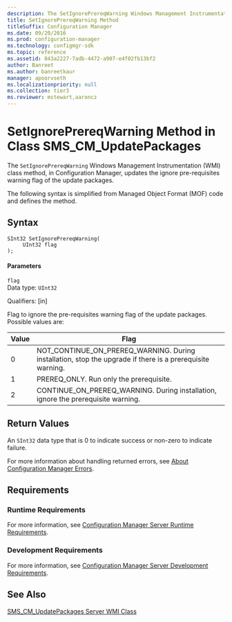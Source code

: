 ```yaml
---
description: The SetIgnorePrereqWarning Windows Management Instrumentation class method, in Configuration Manager, updates the ignore pre-requisites warning flag of the update packages.
title: SetIgnorePrereqWarning Method
titleSuffix: Configuration Manager
ms.date: 09/20/2016
ms.prod: configuration-manager
ms.technology: configmgr-sdk
ms.topic: reference
ms.assetid: 843a2227-7adb-4472-a907-e4f02fb13bf2
author: Banreet
ms.author: banreetkaur
manager: apoorvseth
ms.localizationpriority: null
ms.collection: tier3
ms.reviewer: mstewart,aaroncz 
---
```

# SetIgnorePrereqWarning Method in Class SMS_CM_UpdatePackages
The `SetIgnorePrereqWarning` Windows Management Instrumentation (WMI) class method, in Configuration Manager, updates the ignore pre-requisites  warning flag of the update packages.  

 The following syntax is simplified from Managed Object Format (MOF) code and defines the method.  

## Syntax  

```  
SInt32 SetIgnorePrereqWarning(  
     UInt32 flag  
);  

```  

#### Parameters  
 `flag`  
 Data type: `UInt32`  

 Qualifiers: [in]  

 Flag to ignore the  pre-requisites  warning flag of the update packages. Possible values are:  

| Value | Flag |  
| ----- | ---- |  
|0|NOT_CONTINUE_ON_PREREQ_WARNING. During installation, stop the upgrade if there is a prerequisite warning.|  
|1|PREREQ_ONLY. Run only the prerequisite.|  
|2|CONTINUE_ON_PREREQ_WARNING. During installation, ignore the prerequisite warning.|  

## Return Values  
 An `SInt32` data type that is 0 to indicate success or non-zero to indicate failure.  

 For more information about handling returned errors, see [About Configuration Manager Errors](../../../develop/core/understand/about-configuration-manager-errors.md).  

## Requirements  

### Runtime Requirements  
 For more information, see [Configuration Manager Server Runtime Requirements](../../../develop/core/reqs/server-runtime-requirements.md).  

### Development Requirements  
 For more information, see [Configuration Manager Server Development Requirements](../../../develop/core/reqs/server-development-requirements.md).  

## See Also  
 [SMS_CM_UpdatePackages Server WMI Class](../../../develop/reference/sum/sms_cm_updatepackages-server-wmi-class.md)   
